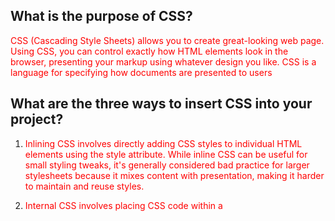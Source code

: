 ## What is the purpose of CSS?

CSS (Cascading Style Sheets) allows you to create great-looking web page. Using CSS, you can control exactly how HTML elements look in the browser, presenting your markup using whatever design you like. CSS is a language for specifying how documents are presented to users

## What are the three ways to insert CSS into your project?

1. Inlining CSS involves directly adding CSS styles to individual HTML elements using the style attribute. While inline CSS can be useful for small styling tweaks, it's generally considered bad practice for larger stylesheets because it mixes content with presentation, making it harder to maintain and reuse styles.

2. Internal CSS involves placing CSS code within a <style> element in the <head> section of an HTML document. Internal CSS keeps the styling separate from the HTML content, making it easier to maintain compared to inline CSS. However, it still presents some challenges for larger projects, especially when trying to reuse styles across multiple pages.. Inline which provides styling directly in the HTML element.

3. External CSS: External CSS involves placing CSS code in an external file with a .css extension and linking it to the HTML document using the <link> element. 

    And the contents of styles.css:

    body {
        background-color: lightblue;
    }
    p {
        color: red;
    }

Using external CSS allows for separation of concerns, making it easier to manage and reuse styles across multiple HTML pages. It also enables better organization and maintenance of code, as styles are stored in a separate file. Additionally, browser caching can improve page loading times since the CSS file can be cached and reused across multiple pages.

## To give all elements red text using CSS, you would write this:
p {color: red;}






